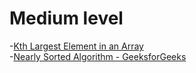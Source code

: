 # Medium level
-[Kth Largest Element in an Array](https://leetcode.com/problems/kth-largest-element-in-an-array/)
<br>
-[Nearly Sorted Algorithm - GeeksforGeeks](https://www.geeksforgeeks.org/nearly-sorted-algorithm/)

